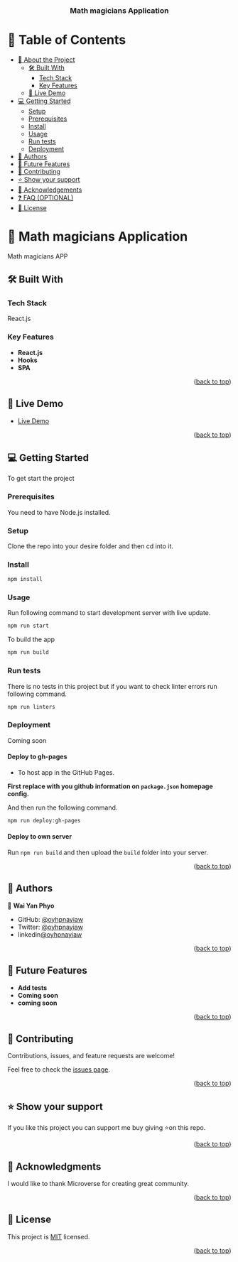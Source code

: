 <a name="readme-top"></a>

<div align="center">
  <h3><b>Math magicians Application</b></h3>
</div>

<!-- TABLE OF CONTENTS -->

# 📗 Table of Contents

- [📖 About the Project](#about-project)
  - [🛠 Built With](#built-with)
    - [Tech Stack](#tech-stack)
    - [Key Features](#key-features)
  - [🚀 Live Demo](#live-demo)
- [💻 Getting Started](#getting-started)
  - [Setup](#setup)
  - [Prerequisites](#prerequisites)
  - [Install](#install)
  - [Usage](#usage)
  - [Run tests](#run-tests)
  - [Deployment](#triangular_flag_on_post-deployment)
- [👥 Authors](#authors)
- [🔭 Future Features](#future-features)
- [🤝 Contributing](#contributing)
- [⭐️ Show your support](#support)
- [🙏 Acknowledgements](#acknowledgements)
- [❓ FAQ (OPTIONAL)](#faq)
- [📝 License](#license)

<!-- PROJECT DESCRIPTION -->

# 📖 Math magicians Application <a name="about-project"></a>

Math magicians APP

## 🛠 Built With <a name="built-with"></a>

### Tech Stack <a name="tech-stack"></a>

React.js

<!-- Features -->

### Key Features <a name="key-features"></a>

- **React.js**
- **Hooks**
- **SPA**

<p align="right">(<a href="#readme-top">back to top</a>)</p>

<!-- LIVE DEMO -->

## 🚀 Live Demo <a name="live-demo"></a>

- [Live Demo](https://oyhpnayiaw-as-micronaut.github.io/math-magicians/)

<p align="right">(<a href="#readme-top">back to top</a>)</p>

<!-- GETTING STARTED -->

## 💻 Getting Started <a name="getting-started"></a>

To get start the project

### Prerequisites

You need to have Node.js installed.

### Setup

Clone the repo into your desire folder and then cd into it.

### Install

```sh
npm install
```

### Usage

Run following command to start development server with live update.

```sh
npm run start
```

To build the app

```sh
npm run build
```

### Run tests

There is no tests in this project but if you want to check linter errors run following command.

```sh
npm run linters
```

### Deployment

Coming soon

#### Deploy to gh-pages

- To host app in the GitHub Pages.

**First replace with you github information on `package.json` homepage config.**

And then run the following command.

```sh
npm run deploy:gh-pages
```

#### Deploy to own server

Run `npm run build` and then upload the `build` folder into your server.

<p align="right">(<a href="#readme-top">back to top</a>)</p>

<!-- AUTHORS -->

## 👥 Authors <a name="authors"></a>

👤 **Wai Yan Phyo**

- GitHub: [@oyhpnayiaw](https://github.com/oyhpnayiaw)
- Twitter: [@oyhpnayiaw](https://twitter.com/oyhpnayiaw)
- linkedin[@oyhpnayiaw](https://www.linkedin.com/in/oyhpnayiaw)

<p align="right">(<a href="#readme-top">back to top</a>)</p>

<!-- FUTURE FEATURES -->

## 🔭 Future Features <a name="future-features"></a>

- **Add tests**
- **Coming soon**
- **coming soon**

<p align="right">(<a href="#readme-top">back to top</a>)</p>

## 🤝 Contributing <a name="contributing"></a>

Contributions, issues, and feature requests are welcome!

Feel free to check the [issues page](../../issues/).

<p align="right">(<a href="#readme-top">back to top</a>)</p>

<!-- SUPPORT -->

## ⭐️ Show your support <a name="support"></a>

If you like this project you can support me buy giving ⭐️on this repo.

<p align="right">(<a href="#readme-top">back to top</a>)</p>

<!-- ACKNOWLEDGEMENTS -->

## 🙏 Acknowledgments <a name="acknowledgements"></a>

I would like to thank Microverse for creating great community.

<p align="right">(<a href="#readme-top">back to top</a>)</p>

<!-- LICENSE -->

## 📝 License <a name="license"></a>

This project is [MIT](./License) licensed.

<p align="right">(<a href="#readme-top">back to top</a>)</p>
